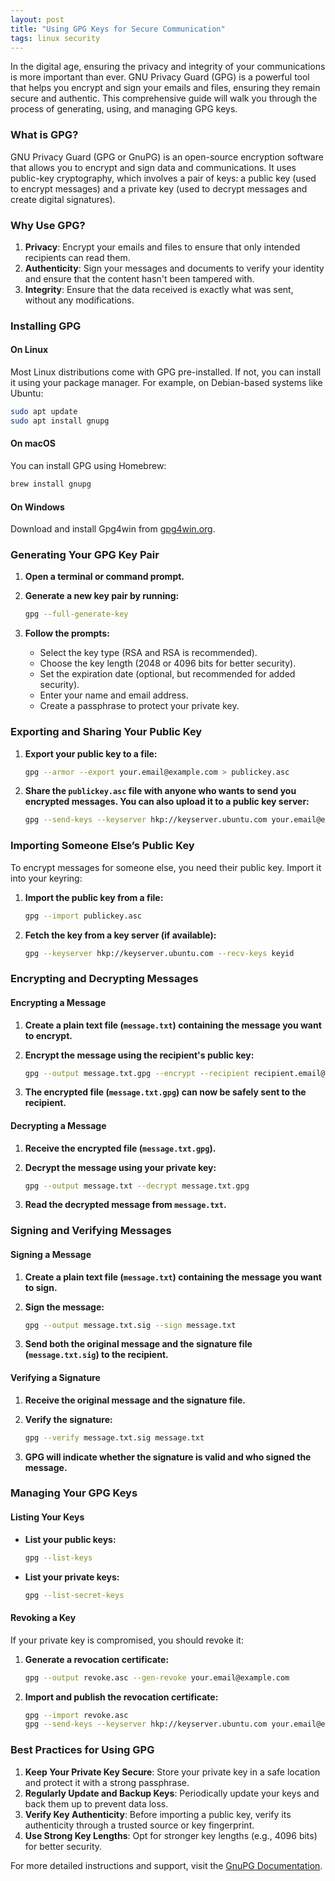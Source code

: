 ```yaml
---
layout: post
title: "Using GPG Keys for Secure Communication"
tags: linux security
---
```


In the digital age, ensuring the privacy and integrity of your communications is more important than ever. GNU Privacy Guard (GPG) is a powerful tool that helps you encrypt and sign your emails and files, ensuring they remain secure and authentic. This comprehensive guide will walk you through the process of generating, using, and managing GPG keys.

### What is GPG?

GNU Privacy Guard (GPG or GnuPG) is an open-source encryption software that allows you to encrypt and sign data and communications. It uses public-key cryptography, which involves a pair of keys: a public key (used to encrypt messages) and a private key (used to decrypt messages and create digital signatures).

### Why Use GPG?

1. **Privacy**: Encrypt your emails and files to ensure that only intended recipients can read them.
2. **Authenticity**: Sign your messages and documents to verify your identity and ensure that the content hasn't been tampered with.
3. **Integrity**: Ensure that the data received is exactly what was sent, without any modifications.

### Installing GPG

#### On Linux

Most Linux distributions come with GPG pre-installed. If not, you can install it using your package manager. For example, on Debian-based systems like Ubuntu:

```bash
sudo apt update
sudo apt install gnupg
```

#### On macOS

You can install GPG using Homebrew:

```bash
brew install gnupg
```

#### On Windows

Download and install Gpg4win from [gpg4win.org](https://gpg4win.org/).

### Generating Your GPG Key Pair

1. **Open a terminal or command prompt.**
2. **Generate a new key pair by running:**

   ```bash
   gpg --full-generate-key
   ```

3. **Follow the prompts:**
   - Select the key type (RSA and RSA is recommended).
   - Choose the key length (2048 or 4096 bits for better security).
   - Set the expiration date (optional, but recommended for added security).
   - Enter your name and email address.
   - Create a passphrase to protect your private key.

### Exporting and Sharing Your Public Key

1. **Export your public key to a file:**

   ```bash
   gpg --armor --export your.email@example.com > publickey.asc
   ```

2. **Share the `publickey.asc` file with anyone who wants to send you encrypted messages. You can also upload it to a public key server:**

   ```bash
   gpg --send-keys --keyserver hkp://keyserver.ubuntu.com your.email@example.com
   ```

### Importing Someone Else’s Public Key

To encrypt messages for someone else, you need their public key. Import it into your keyring:

1. **Import the public key from a file:**

   ```bash
   gpg --import publickey.asc
   ```

2. **Fetch the key from a key server (if available):**

   ```bash
   gpg --keyserver hkp://keyserver.ubuntu.com --recv-keys keyid
   ```

### Encrypting and Decrypting Messages

#### Encrypting a Message

1. **Create a plain text file (`message.txt`) containing the message you want to encrypt.**
2. **Encrypt the message using the recipient's public key:**

   ```bash
   gpg --output message.txt.gpg --encrypt --recipient recipient.email@example.com message.txt
   ```

3. **The encrypted file (`message.txt.gpg`) can now be safely sent to the recipient.**

#### Decrypting a Message

1. **Receive the encrypted file (`message.txt.gpg`).**
2. **Decrypt the message using your private key:**

   ```bash
   gpg --output message.txt --decrypt message.txt.gpg
   ```

3. **Read the decrypted message from `message.txt`.**

### Signing and Verifying Messages

#### Signing a Message

1. **Create a plain text file (`message.txt`) containing the message you want to sign.**
2. **Sign the message:**

   ```bash
   gpg --output message.txt.sig --sign message.txt
   ```

3. **Send both the original message and the signature file (`message.txt.sig`) to the recipient.**

#### Verifying a Signature

1. **Receive the original message and the signature file.**
2. **Verify the signature:**

   ```bash
   gpg --verify message.txt.sig message.txt
   ```

3. **GPG will indicate whether the signature is valid and who signed the message.**

### Managing Your GPG Keys

#### Listing Your Keys

- **List your public keys:**

  ```bash
  gpg --list-keys
  ```

- **List your private keys:**

  ```bash
  gpg --list-secret-keys
  ```

#### Revoking a Key

If your private key is compromised, you should revoke it:

1. **Generate a revocation certificate:**

   ```bash
   gpg --output revoke.asc --gen-revoke your.email@example.com
   ```

2. **Import and publish the revocation certificate:**

   ```bash
   gpg --import revoke.asc
   gpg --send-keys --keyserver hkp://keyserver.ubuntu.com your.email@example.com
   ```

### Best Practices for Using GPG

1. **Keep Your Private Key Secure**: Store your private key in a safe location and protect it with a strong passphrase.
2. **Regularly Update and Backup Keys**: Periodically update your keys and back them up to prevent data loss.
3. **Verify Key Authenticity**: Before importing a public key, verify its authenticity through a trusted source or key fingerprint.
4. **Use Strong Key Lengths**: Opt for stronger key lengths (e.g., 4096 bits) for better security.


For more detailed instructions and support, visit the [GnuPG Documentation](https://gnupg.org/documentation/).
